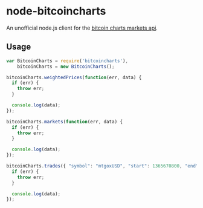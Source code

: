 node-bitcoincharts
=====

An unofficial node.js client for the [bitcoin charts markets api](http://bitcoincharts.com/about/markets-api/).

## Usage

```javascript
var BitcoinCharts = require('bitcoincharts'),
    bitcoinCharts = new BitcoinCharts();

bitcoinCharts.weightedPrices(function(err, data) {
  if (err) {
    throw err;
  }

  console.log(data);
});

bitcoinCharts.markets(function(err, data) {
  if (err) {
    throw err;
  }

  console.log(data);
});

bitcoinCharts.trades({ "symbol": "mtgoxUSD", "start": 1365670800, "end": 1365670860 }, function(err, data) {
  if (err) {
    throw err;
  }

  console.log(data);
}); 
```
